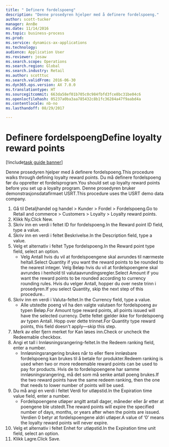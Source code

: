 ```yaml
--- 
title: " Definere fordelspoeng"
description: "Denne prosedyren hjelper med å definere fordelspoeng."
author: scott-tucker
manager: AnnBe
ms.date: 11/14/2016
ms.topic: business-process
ms.prod: 
ms.service: dynamics-ax-applications
ms.technology: 
audience: Application User
ms.reviewer: josaw
ms.search.scope: Operations
ms.search.region: Global
ms.search.industry: Retail
ms.author: scotttuc
ms.search.validFrom: 2016-06-30
ms.dyn365.ops.version: AX 7.0.0
ms.translationtype: HT
ms.sourcegitcommit: 663da58ef01b705c0c984fbfd3fce8bc31be04c6
ms.openlocfilehash: 05237a0ba3aa785432c8b1fc36284a47f9aabd4a
ms.contentlocale: nb-no
ms.lasthandoff: 08/29/2017

---
```

# <a name="define-loyalty-reward-points"></a><span data-ttu-id="c4396-103"> Definere fordelspoeng</span><span class="sxs-lookup"><span data-stu-id="c4396-103">Define loyalty reward points</span></span>

[!include[task guide banner](../includes/task-guide-banner.md)]

<span data-ttu-id="c4396-104">Denne prosedyren hjelper med å definere fordelspoeng.</span><span class="sxs-lookup"><span data-stu-id="c4396-104">This procedure walks through defining loyalty reward points.</span></span> <span data-ttu-id="c4396-105">Du må definere fordelspoeng før du oppretter et fordelsprogram.</span><span class="sxs-lookup"><span data-stu-id="c4396-105">You should set up loyalty reward points before you set up a loyalty program.</span></span> <span data-ttu-id="c4396-106">Denne prosedyren bruker demonstrasjonsdatafirmaet USRT.</span><span class="sxs-lookup"><span data-stu-id="c4396-106">This procedure uses the USRT demo data company.</span></span>

1. <span data-ttu-id="c4396-107">Gå til Detaljhandel og handel > Kunder > Fordel > Fordelspoeng.</span><span class="sxs-lookup"><span data-stu-id="c4396-107">Go to Retail and commerce > Customers > Loyalty > Loyalty reward points.</span></span>
2. <span data-ttu-id="c4396-108">Klikk Ny.</span><span class="sxs-lookup"><span data-stu-id="c4396-108">Click New.</span></span>
3. <span data-ttu-id="c4396-109">Skriv inn en verdi i feltet ID for fordelspoeng.</span><span class="sxs-lookup"><span data-stu-id="c4396-109">In the Reward point ID field, type a value.</span></span>
4. <span data-ttu-id="c4396-110">Skriv inn en verdi i feltet Beskrivelse.</span><span class="sxs-lookup"><span data-stu-id="c4396-110">In the Description field, type a value.</span></span>
5. <span data-ttu-id="c4396-111">Velg et alternativ i feltet Type fordelspoeng.</span><span class="sxs-lookup"><span data-stu-id="c4396-111">In the Reward point type field, select an option.</span></span>
    * <span data-ttu-id="c4396-112">Velg Antall hvis du vil at fordelspoengene skal avrundes til nærmeste heltall.</span><span class="sxs-lookup"><span data-stu-id="c4396-112">Select Quantity if you want the reward points to be rounded to the nearest integer.</span></span> <span data-ttu-id="c4396-113">Velg Beløp hvis du vil at fordelspoengene skal avrundes i henhold til valutaavrundingsregler.</span><span class="sxs-lookup"><span data-stu-id="c4396-113">Select Amount if you want the reward points to be rounded according to currency rounding rules.</span></span> <span data-ttu-id="c4396-114">Hvis du velger Antall, hopper du over neste trinn i prosedyren.</span><span class="sxs-lookup"><span data-stu-id="c4396-114">If you select Quantity, skip the next step of this procedure..</span></span>  
6. <span data-ttu-id="c4396-115">Skriv inn en verdi i Valuta-feltet.</span><span class="sxs-lookup"><span data-stu-id="c4396-115">In the Currency field, type a value.</span></span>
    * <span data-ttu-id="c4396-116">Alle utstedte poeng vil ha den valgte valutaen for fordelspoeng av typen Beløp.</span><span class="sxs-lookup"><span data-stu-id="c4396-116">For Amount type reward points, all points issued will have the selected currency.</span></span> <span data-ttu-id="c4396-117">Dette feltet gjelder ikke for fordelspoeng av typen Antall. Hopp over dette trinnet.</span><span class="sxs-lookup"><span data-stu-id="c4396-117">For Quantity type reward points, this field doesn't apply—skip this step.</span></span>  
7. <span data-ttu-id="c4396-118">Merk av eller fjern merket for Kan løses inn.</span><span class="sxs-lookup"><span data-stu-id="c4396-118">Check or uncheck the Redeemable checkbox.</span></span>
8. <span data-ttu-id="c4396-119">Angi et tall i Innløsningsrangering-feltet.</span><span class="sxs-lookup"><span data-stu-id="c4396-119">In the Redeem ranking field, enter a number.</span></span>
    * <span data-ttu-id="c4396-120">Innløsningsrangering brukes når to eller flere innløsbare fordelspoeng kan brukes til å betale for produkter.</span><span class="sxs-lookup"><span data-stu-id="c4396-120">Redeem ranking is used when two or more redeemable reward points can be used to pay for products.</span></span> <span data-ttu-id="c4396-121">Hvis de to fordelspoengene har samme innløsningsrangering, må det som må senke antall poeng brukes.</span><span class="sxs-lookup"><span data-stu-id="c4396-121">If the two reward points have the same redeem ranking, then the one that needs to lower number of points will be used.</span></span>  
9. <span data-ttu-id="c4396-122">Du må angi en verdi i feltet Verdi for utløpstid.</span><span class="sxs-lookup"><span data-stu-id="c4396-122">In the Expiration time value field, enter a number.</span></span>
    * <span data-ttu-id="c4396-123">Fordelspoengene utløper angitt antall dager, måneder eller år etter at poengene ble utstedt.</span><span class="sxs-lookup"><span data-stu-id="c4396-123">The reward points will expire the specified number of days, months, or years after when the points are issued.</span></span> <span data-ttu-id="c4396-124">Verdien 0 betyr at fordelspoengene aldri utløper.</span><span class="sxs-lookup"><span data-stu-id="c4396-124">A value of ‘0’ means the loyalty reward points will never expire.</span></span>  
10. <span data-ttu-id="c4396-125">Velg et alternativ i feltet Enhet for utløpstid.</span><span class="sxs-lookup"><span data-stu-id="c4396-125">In the Expiration time unit field, select an option.</span></span>
11. <span data-ttu-id="c4396-126">Klikk Lagre.</span><span class="sxs-lookup"><span data-stu-id="c4396-126">Click Save.</span></span>


